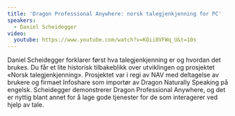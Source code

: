 ```yaml
---
title: 'Dragon Professional Anywhere: norsk talegjenkjenning for PC'
speakers:
  - Daniel Scheidegger
video:
  youtube: https://www.youtube.com/watch?v=KOii8VFWq_U&t=10s
---
```


Daniel Scheidegger forklarer først hva talegjenkjenning er og hvordan det brukes. Du får et lite historisk tilbakeblikk over utviklingen og prosjektet «Norsk talegjenkjenning». Prosjektet var i regi av NAV med deltagelse av brukere og firmaet Infoshare som importør av Dragon Naturally Speaking på engelsk. Scheidegger demonstrerer Dragon Professional Anywhere, og det er nyttig blant annet for å lage gode tjenester for de som interagerer ved hjelp av tale.